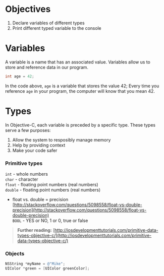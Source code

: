 # Objectives
1. Declare variables of different types
2. Print different typed variable to the console

# Variables

A variable is a name that has an associated value. Variables allow us to store and reference data in our program.
```objective-c
int age = 42;
```

In the code above, ```age``` is a variable that stores the value 42; Every time you reference ```age``` in your program, the computer
will know that you mean 42.

# Types

In Objective-C, each variable is preceded by a specific type. These types serve a few purposes:
1. Allow the system to resposibly manage memory
2. Help by providing context
3. Make your code safer

### Primitive types

```int``` - whole numbers  
```char``` - character  
```float``` - floating point numbers (real numbers)  
```double``` - floating point numbers (real numbers)  
- float vs. double = precision [http://stackoverflow.com/questions/5098558/float-vs-double-precision](http://stackoverflow.com/questions/5098558/float-vs-double-precision)  
```BOOL``` - YES or NO, 1 or 0, true or false  




> **Further reading:**
[http://iosdevelopmenttutorials.com/primitive-data-types-objective-c/](http://iosdevelopmenttutorials.com/primitive-data-types-objective-c/)

### Objects

```objective-c
NSString *myName = @"Mike";
UIColor *green = [UIColor greenColor];
```




